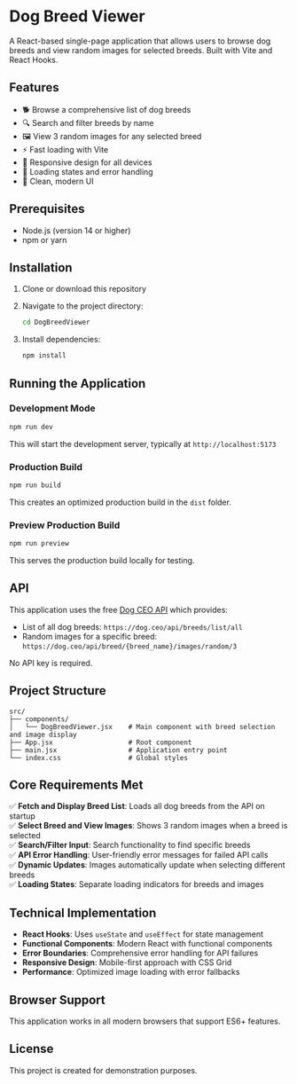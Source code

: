 # Dog Breed Viewer

A React-based single-page application that allows users to browse dog breeds and view random images for selected breeds. Built with Vite and React Hooks.

## Features

- 🐕 Browse a comprehensive list of dog breeds
- 🔍 Search and filter breeds by name
- 🖼️ View 3 random images for any selected breed
- ⚡ Fast loading with Vite
- 📱 Responsive design for all devices
- 🔄 Loading states and error handling
- 🎨 Clean, modern UI

## Prerequisites

- Node.js (version 14 or higher)
- npm or yarn

## Installation

1. Clone or download this repository
2. Navigate to the project directory:
   ```bash
   cd DogBreedViewer
   ```

3. Install dependencies:
   ```bash
   npm install
   ```

## Running the Application

### Development Mode
```bash
npm run dev
```
This will start the development server, typically at `http://localhost:5173`

### Production Build
```bash
npm run build
```
This creates an optimized production build in the `dist` folder.

### Preview Production Build
```bash
npm run preview
```
This serves the production build locally for testing.

## API

This application uses the free [Dog CEO API](https://dog.ceo/dog-api/) which provides:
- List of all dog breeds: `https://dog.ceo/api/breeds/list/all`
- Random images for a specific breed: `https://dog.ceo/api/breed/{breed_name}/images/random/3`

No API key is required.

## Project Structure

```
src/
├── components/
│   └── DogBreedViewer.jsx    # Main component with breed selection and image display
├── App.jsx                   # Root component
├── main.jsx                  # Application entry point
└── index.css                 # Global styles
```

## Core Requirements Met

✅ **Fetch and Display Breed List**: Loads all dog breeds from the API on startup  
✅ **Select Breed and View Images**: Shows 3 random images when a breed is selected  
✅ **Search/Filter Input**: Search functionality to find specific breeds  
✅ **API Error Handling**: User-friendly error messages for failed API calls  
✅ **Dynamic Updates**: Images automatically update when selecting different breeds  
✅ **Loading States**: Separate loading indicators for breeds and images  

## Technical Implementation

- **React Hooks**: Uses `useState` and `useEffect` for state management
- **Functional Components**: Modern React with functional components
- **Error Boundaries**: Comprehensive error handling for API failures
- **Responsive Design**: Mobile-first approach with CSS Grid
- **Performance**: Optimized image loading with error fallbacks

## Browser Support

This application works in all modern browsers that support ES6+ features.

## License

This project is created for demonstration purposes.
